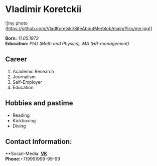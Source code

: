 # Vladimir Koretckii

![my photo (https://github.com/VladKoretski/SiteAboutMe/blob/main/Pics/me.jpg)]

**Born:** *11.05.1973*  
**Education:** *PhD (Math and Physics), MA (HR-management)*

## Career
1. Academic Research
2. Journalism
3. Self-Employer
4. Education

## Hobbies and pastime
* Reading
* Kickboxing
* Diving
  
## Contact Information:
**Social-Media: [**VK**](https://vk.com/id390404741)  
**Phone:**+7(999)999-99-99
